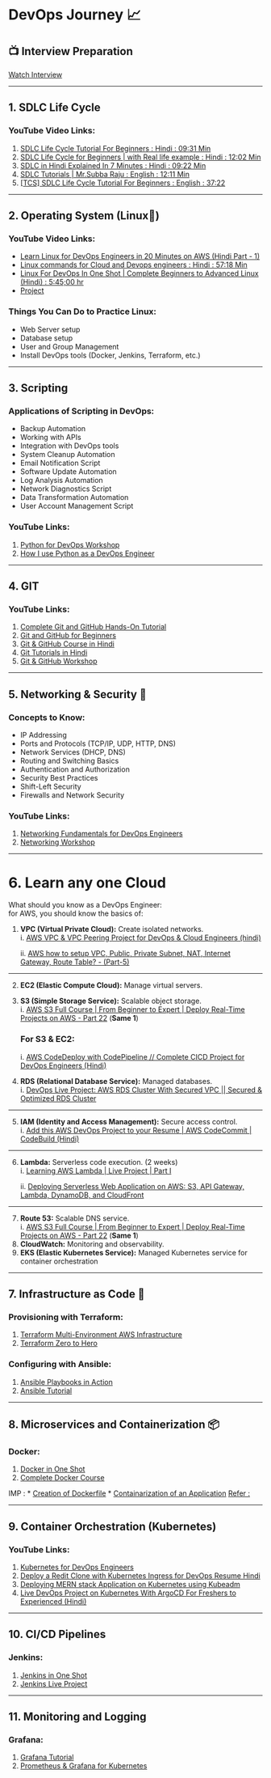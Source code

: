 # DevOps Journey 📈

## 📺 Interview Preparation
[Watch Interview](https://youtu.be/gJsrzfY-YzY?si=7aAPCnjCJnl6W6AU)

---

## 1. SDLC Life Cycle  
### YouTube Video Links:  
1. [SDLC Life Cycle Tutorial For Beginners : Hindi : 09:31 Min](https://youtu.be/SbHI2b5y0Bw?si=0X9OwFfO5T_1SmuO)  
2. [SDLC Life Cycle for Beginners | with Real life example : Hindi : 12:02 Min](https://youtu.be/kSU2MPeptpM?si=F_SLPNxOuWDKfL5i)  
3. [SDLC in Hindi Explained In 7 Minutes : Hindi : 09:22 Min](https://youtu.be/pnXrzfIxy6Q?si=luLNQv7p2T0_xNd6)  
4. [SDLC Tutorials | Mr.Subba Raju : English : 12:11 Min](https://youtu.be/fnvXFQprVFg?si=ZUF77sMGi1SrSpvC)  
5. [[TCS] SDLC Life Cycle Tutorial For Beginners : English : 37:22](https://youtu.be/sAJ2i5QFwGE?si=2-Qluk_RJRP7W3x9)

---

## 2. Operating System (Linux🐧)
### YouTube Video Links:  
- [Learn Linux for DevOps Engineers in 20 Minutes on AWS (Hindi Part - 1) ](https://youtu.be/39oyFIStuaI?si=77GIvrQIg_CrBEzP)  
- [Linux commands for Cloud and Devops engineers : Hindi : 57:18 Min](https://www.youtube.com/watch?v=lCq4mYQL0WY)  
- [Linux For DevOps In One Shot | Complete Beginners to Advanced Linux (Hindi) : 5:45;00 hr](https://youtu.be/e01GGTKmtpc?si=DNdlQvEL53AI98gP)  
- [Project](https://youtu.be/6jh81K7lyWs?si=28o1zSjPY7gdpLZ4)  

### Things You Can Do to Practice Linux:  
- Web Server setup  
- Database setup  
- User and Group Management  
- Install DevOps tools (Docker, Jenkins, Terraform, etc.)

---

## 3. Scripting  
### Applications of Scripting in DevOps:  
- Backup Automation  
- Working with APIs  
- Integration with DevOps tools  
- System Cleanup Automation  
- Email Notification Script  
- Software Update Automation  
- Log Analysis Automation  
- Network Diagnostics Script  
- Data Transformation Automation  
- User Account Management Script  

### YouTube Links:  
1. [Python for DevOps Workshop](https://www.youtube.com/live/9ErAlY2Ifw0?si=JWL3LeruY5-rlSJ3)  
2. [How I use Python as a DevOps Engineer](https://youtu.be/guCFLTU-XRM?si=aDaPV3LxKBpSt-eo)

---

## 4. GIT  
### YouTube Links:  
1. [Complete Git and GitHub Hands-On Tutorial](https://youtu.be/_kwJ2GCafuA?si=-sJOQpWzxF9qPHK9)  
2. [Git and GitHub for Beginners](https://youtu.be/Ez8F0nW6S-w?si=1TFbBASoKoPmpASm)  
3. [Git & GitHub Course in Hindi](https://youtu.be/q8EevlEpQ2A?si=T4yMWvVxAaw0v_o_)  
4. [Git Tutorials in Hindi](https://youtu.be/8KtY8ihZ8ME?si=g8g9ym2w-gTKP33H)  
5. [Git & GitHub Workshop](https://www.youtube.com/live/DyqAdz96mok?si=WGHyVJTV6-WCk7dG)

---

## 5. Networking & Security 🔐  
### Concepts to Know:  
- IP Addressing  
- Ports and Protocols (TCP/IP, UDP, HTTP, DNS)  
- Network Services (DHCP, DNS)  
- Routing and Switching Basics  
- Authentication and Authorization  
- Security Best Practices  
- Shift-Left Security  
- Firewalls and Network Security  

### YouTube Links:  
1. [Networking Fundamentals for DevOps Engineers](https://youtu.be/M9Kex1ID7GY?si=CzxUEnOUMzb6-Obn)  
2. [Networking Workshop](https://www.youtube.com/live/mNTs-shuFno?si=rbS098YCmqBux5sd)

---

# 6. Learn any one Cloud 

What should you know as a DevOps Engineer:  
for AWS, you should know the basics of:  

1. **VPC (Virtual Private Cloud):** Create isolated networks.  
   i. [AWS VPC & VPC Peering Project for DevOps & Cloud Engineers (hindi)](https://www.youtube.com/watch?v=UVNVPquIkXE&list=PLlfy9GnSVerTB0twnC5eaGD-oiHprpnW-&index=6)  

   ii. [AWS how to setup VPC, Public, Private Subnet, NAT, Internet Gateway, Route Table? - (Part-5)](https://www.youtube.com/watch?v=43tIX7901Gs)  
-----------------------------  
2. **EC2 (Elastic Compute Cloud):** Manage virtual servers.  
3. **S3 (Simple Storage Service):** Scalable object storage.  
   i. [AWS S3 Full Course | From Beginner to Expert | Deploy Real-Time Projects on AWS - Part 22](https://youtu.be/A2N9OIun9dU?si=RC0JW-MJ0-61Vhe8) (**Same 1**)  

   ### For S3 & EC2:  
   i. [AWS CodeDeploy with CodePipeline // Complete CICD Project for DevOps Engineers (Hindi)](https://youtu.be/IUF-pfbYGvg?si=zQe9C0n7MYDC9jBQ)  
4. **RDS (Relational Database Service):** Managed databases.  
   i. [DevOps Live Project: AWS RDS Cluster With Secured VPC || Secured & Optimized RDS Cluster](https://youtu.be/vQl346fRJIE?si=yKD0hkYhyY-HmkOf)  
----------------------  
5. **IAM (Identity and Access Management):** Secure access control.  
   i. [Add this AWS DevOps Project to your Resume | AWS CodeCommit | CodeBuild (Hindi)](https://www.youtube.com/watch?v=p5i3cMCQ760)  
----------------------  
6. **Lambda:** Serverless code execution. (2 weeks)  
   i. [Learning AWS Lambda | Live Project | Part I](https://www.youtube.com/watch?v=ad7-GkgxP-8&list=PLlfy9GnSVerTB0twnC5eaGD-oiHprpnW-)  

   ii. [Deploying Serverless Web Application on AWS: S3, API Gateway, Lambda, DynamoDB, and CloudFront](https://youtu.be/pK52mfm69i0?si=OZiCtpbtty5oPlI_)  
------------------------------  
7. **Route 53:** Scalable DNS service.  
   i. [AWS S3 Full Course | From Beginner to Expert | Deploy Real-Time Projects on AWS - Part 22](https://youtu.be/A2N9OIun9dU?si=RC0JW-MJ0-61Vhe8) (**Same 1**)  
8. **CloudWatch:** Monitoring and observability.  
9. **EKS (Elastic Kubernetes Service):** Managed Kubernetes service for container orchestration  

---

## 7. Infrastructure as Code 📃  
### Provisioning with Terraform:  
1. [Terraform Multi-Environment AWS Infrastructure](https://www.youtube.com/watch?v=NoKeG8iRnQw&t=3720s)  
2. [Terraform Zero to Hero](https://www.youtube.com/live/ITHB4JzviWQ?si=irNZsCtpkjT4JzhI)  

### Configuring with Ansible:  
1. [Ansible Playbooks in Action](https://www.youtube.com/live/yyU2UiNI08M?si=2PdlB_PixgegvAWc)  
2. [Ansible Tutorial](https://youtu.be/4GwafiGsTUM?si=_fz0LND_39bVsUJF)

---

## 8. Microservices and Containerization 📦  
### Docker:  
1. [Docker in One Shot](https://youtu.be/31k6AtW-b3Y?si=jmZW4xfYp2C3zhs-)  
2. [Complete Docker Course](https://youtu.be/q5S14cfOWfE?si=GxcgJL-rEqsT1vaD)

IMP : 
	* [Creation of Dockerfile](https://youtu.be/1ymi24PeF3M?si=AYwOseaIvl7sv_QZ)
	* [Containarization of an Application](https://www.youtube.com/watch?v=rqEcheJgquA&t=0s)
	  [Refer :](https://www.youtube.com/watch?v=rqEcheJgquA)

---

## 9. Container Orchestration (Kubernetes)  
### YouTube Links:  
1. [Kubernetes for DevOps Engineers](https://youtu.be/FqfoDUhzyDo?si=MU3wwHLClNEjc-RT)  
2. [Deploy a Redit Clone with Kubernetes Ingress for DevOps  Resume Hindi](https://youtu.be/9tl0A_rwgu4?si=_J_NBa8hYxTtDP08)
3. [Deploying MERN stack Application on Kubernetes using Kubeadm](https://youtu.be/h-ul8l5ekPg?si=ifBCFcyZGl2Hq_ks)
4. [Live DevOps Project on Kubernetes With ArgoCD For Freshers to Experienced (Hindi)](https://youtu.be/Kbvch_swZWA?si=2jHmR7fteK1DdAgY)

---

## 10. CI/CD Pipelines  
### Jenkins:  
1. [Jenkins in One Shot](https://youtu.be/XaSdKR2fOU4?si=3k8SeBxyWMSDK8mx)  
2. [Jenkins Live Project](https://www.youtube.com/live/nplH3BzKHPk?si=dLEkCvGSdwR67UJN)

---

## 11. Monitoring and Logging  
### Grafana:  
1. [Grafana Tutorial](https://youtu.be/QwGm5m4AxNA?si=AGaJ-kLVhOeh13ZE)  
2. [Prometheus & Grafana for Kubernetes](https://youtu.be/DXZUunEeHqM?si=2Jpse2hT5...)
